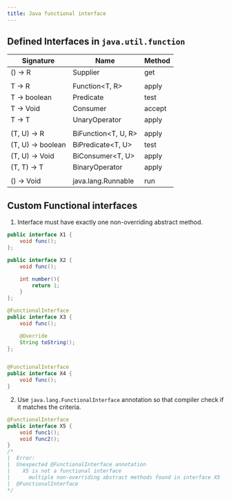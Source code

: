 ```yaml
---
title: Java functional interface
---
```


## Defined Interfaces in `java.util.function`

| Signature          | Name                 |  Method 
|--------------------|----------------------|------------- 
| ()     -> R        |  Supplier<R>         |  get      
|                    |                      |
| T      -> R        |  Function<T, R>      |  apply
| T      -> boolean  |  Predicate<T>        |  test
| T      -> Void     |  Consumer<T>         |  accept
| T      -> T        |  UnaryOperator<T>    |  apply
|                    |                      |
| (T, U) -> R        |  BiFunction<T, U, R> |  apply
| (T, U) -> boolean  |  BiPredicate<T, U>   |  test
| (T, U) -> Void     |  BiConsumer<T, U>    |  apply
| (T, T) -> T        |  BinaryOperator<T>   |  apply
|                    |                      |
| ()     -> Void     |  java.lang.Runnable  |  run

## Custom Functional interfaces

1. Interface must have exactly one non-overriding abstract method.


```java
public interface X1 {
    void func();
};

public interface X2 {
    void func();

    int number(){
        return 1;
    }
};

@FunctionalInterface
public interface X3 {
    void func();

    @Override
    String toString();
};


@FunctionalInterface
public interface X4 {
    void func();
}
```
2. Use `java.lang.FunctionalInterface` annotation so that compiler check if it matches the criteria.

```java
@FunctionalInterface
public interface X5 {
    void func1();
    void func2();
} 
/*
|  Error:
|  Unexpected @FunctionalInterface annotation
|    X5 is not a functional interface
|      multiple non-overriding abstract methods found in interface X5
|  @FunctionalInterface
*/

```
